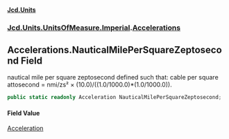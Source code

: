 #### [Jcd.Units](index.md 'index')
### [Jcd.Units.UnitsOfMeasure.Imperial](Jcd.Units.UnitsOfMeasure.Imperial.md 'Jcd.Units.UnitsOfMeasure.Imperial').[Accelerations](Accelerations.md 'Jcd.Units.UnitsOfMeasure.Imperial.Accelerations')

## Accelerations.NauticalMilePerSquareZeptosecond Field

nautical mile per square zeptosecond defined such that: cable per square attosecond = nmi/zs² × (10.0)/((1.0/1000.0)*(1.0/1000.0)).

```csharp
public static readonly Acceleration NauticalMilePerSquareZeptosecond;
```

#### Field Value
[Acceleration](Acceleration.md 'Jcd.Units.UnitTypes.Acceleration')